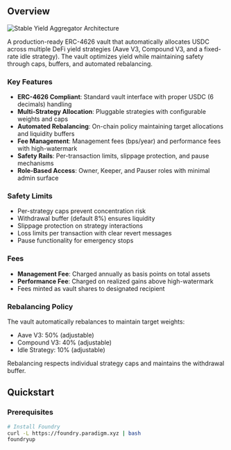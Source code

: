 ## Overview

![Stable Yield Aggregator Architecture](https://via.placeholder.com/600x400/1e1e1e/ffffff?text=Vault+%E2%86%92+Strategies+%E2%86%92+Protocols)

A production-ready ERC-4626 vault that automatically allocates USDC across multiple DeFi yield strategies (Aave V3, Compound V3, and a fixed-rate idle strategy). The vault optimizes yield while maintaining safety through caps, buffers, and automated rebalancing.

### Key Features

- **ERC-4626 Compliant**: Standard vault interface with proper USDC (6 decimals) handling
- **Multi-Strategy Allocation**: Pluggable strategies with configurable weights and caps
- **Automated Rebalancing**: On-chain policy maintaining target allocations and liquidity buffers
- **Fee Management**: Management fees (bps/year) and performance fees with high-watermark
- **Safety Rails**: Per-transaction limits, slippage protection, and pause mechanisms
- **Role-Based Access**: Owner, Keeper, and Pauser roles with minimal admin surface

### Safety Limits

- Per-strategy caps prevent concentration risk
- Withdrawal buffer (default 8%) ensures liquidity
- Slippage protection on strategy interactions
- Loss limits per transaction with clear revert messages
- Pause functionality for emergency stops

### Fees

- **Management Fee**: Charged annually as basis points on total assets
- **Performance Fee**: Charged on realized gains above high-watermark
- Fees minted as vault shares to designated recipient

### Rebalancing Policy

The vault automatically rebalances to maintain target weights:
- Aave V3: 50% (adjustable)
- Compound V3: 40% (adjustable) 
- Idle Strategy: 10% (adjustable)

Rebalancing respects individual strategy caps and maintains the withdrawal buffer.

## Quickstart

### Prerequisites

```bash
# Install Foundry
curl -L https://foundry.paradigm.xyz | bash
foundryup